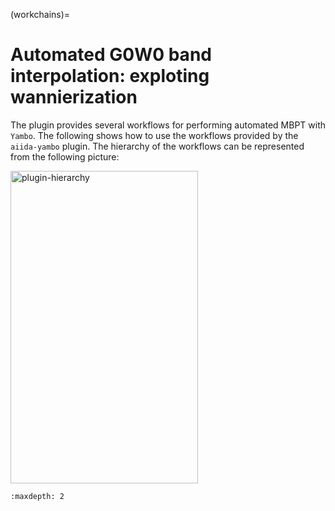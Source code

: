 (workchains)=

# Automated G0W0 band interpolation: exploting wannierization

The plugin provides several workflows for performing automated MBPT with `Yambo`.
The following shows how to use the workflows provided by the `aiida-yambo` plugin.
The hierarchy of the workflows can be represented from the following picture: 

<img src="./images/Flow_plugin.png" alt="plugin-hierarchy" width="300" height="500">

```{toctree}
:maxdepth: 2

```